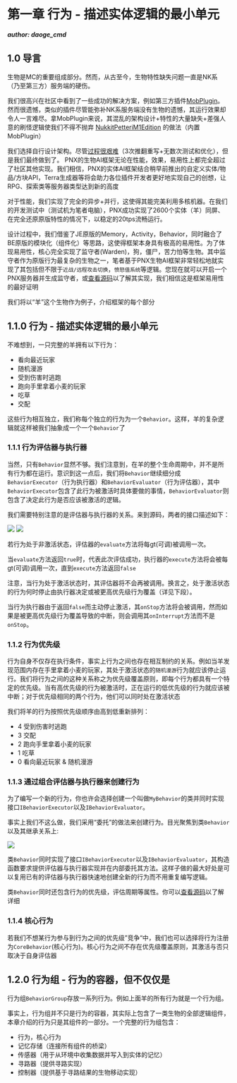 # 第一章 行为 - 描述实体逻辑的最小单元

_**author: daoge_cmd**_

## 1.0 导言

生物是MC的重要组成部分。然而，从古至今，生物特性缺失问题一直是NK系（乃至第三方）服务端的硬伤。

我们很高兴在社区中看到了一些成功的解决方案，例如第三方插件[MobPlugin](https://github.com/Nukkit-coders/MobPlugin)。 然而很遗憾，类似的插件尽管能弥补NK系服务端没有生物的遗憾，其运行效果却令人一言难尽。拿MobPlugin来说，其混乱的架构设计+特性的大量缺失+差强人意的刷怪逻辑使我们不得不抛弃 [NukkitPetteriM1Edition](https://github.com/PetteriM1/NukkitPetteriM1Edition) 的做法（内置MobPlugin）

我们选择自行设计架构。尽管[过程很艰难](https://www.minebbs.com/threads/powernukkitx-ai-2022-7-29.13358/)（3次推翻重写+无数次测试和优化），但是我们最终做到了。 PNX的生物AI框架无论在性能，效果，易用性上都完全超过了社区其他实现。我们相信，PNX的实体AI框架结合稍早前推出的自定义实体/物品/方块API，Terra生成器等将会助力各位插件开发者更好地实现自己的创想，让RPG、探索类等服务器类型达到新的高度

对于性能，我们实现了完全的异步+并行，这使得其能完美利用多核机器。在我们的开发测试中（测试机为笔者电脑），PNX成功实现了2600个实体（羊）同屏、在完全还原原版特性的情况下，以稳定的20tps流畅运行。

设计过程中，我们借鉴了JE原版的Memory，Activity，Behavior，同时融合了BE原版的模块化（组件化）等思路，这使得框架本身具有极高的易用性。为了体现易用性，核心完全实现了监守者(Warden)，狗，僵尸，苦力怕等生物。其中监守者作为原版行为最复杂的生物之一，笔者基于PNX生物AI框架非常轻松地就实现了其包括但不限于```近战/远程攻击切换```，```愤怒值系统```等逻辑。您现在就可以开启一个PNX服务器并生成监守者，或[查看源码](https://github.com/PowerNukkitX/PowerNukkitX/blob/master/src/main/java/cn/nukkit/entity/mob/EntityWarden.java)以了解其实现，我们相信这是框架易用性的最好证明

我们将以“羊”这个生物作为例子，介绍框架的每个部分

## 1.1.0 行为 - 描述实体逻辑的最小单元

不难想到，一只完整的羊拥有以下行为：

- 看向最近玩家
- 随机漫游
- 受到伤害时逃跑
- 跑向手里拿着小麦的玩家
- 吃草
- 交配

这些行为相互独立，我们称每个独立的行为为一个```Behavior```。这样，羊的复杂逻辑就这样被我们抽象成一个一个```Behavior```了

### 1.1.1 行为评估器与执行器

当然，只有```Behavior```显然不够。我们注意到，在羊的整个生命周期中，并不是所有行为都在运行。意识到这一点后，我们将```Behavior```继续细分成```BehaviorExecutor```（行为执行器）和```BehaviorEvaluator```（行为评估器），其中```BehaviorExecutor```包含了此行为被激活时具体要做的事情，```BehaviorEvaluator```则包含了决定此行为是否应该被激活的逻辑。

我们需要特别注意的是评估器与执行器的关系。来到源码，两者的接口描述如下：

![](%relativePrefix%image/common/entity-ai/cd5125c1.png)
![](%relativePrefix%image/common/entity-ai/6634698d.png)

若行为处于非激活状态，评估器的```evaluate```方法将每gt(可调)被调用一次。

当```evaluate```方法返回```true```时，代表此次评估成功，执行器的```execute```方法将会被每gt(可调)调用一次，直到```execute```方法返回```false```

注意，当行为处于激活状态时，其评估器将不会再被调用。换言之，处于激活状态的行为何时停止由执行器决定或被更高优先级行为覆盖（详见下段）。

当行为执行器由于返回```false```而主动停止激活，其```onStop```方法将会被调用，然而如果是被更高优先级行为覆盖导致的中断，则会调用其```onInterrupt```方法而不是```onStop```。

### 1.1.2 行为优先级

行为自身不仅存在执行条件，事实上行为之间也存在相互制约的关系。例如当羊发现范围内存在手里拿着小麦的玩家，其处于激活状态的```随机漫游```行为就应该停止运行。我们将行为之间的这种关系称之为优先级覆盖原则，即每个行为都具有一个特定的优先级。当有高优先级的行为被激活时，正在运行的低优先级的行为就应该被中断；对于优先级相同的两个行为，他们可以同时处在激活状态

我们将羊的行为按照优先级顺序由高到低重新排列：

- 4 受到伤害时逃跑 
- 3 交配 
- 2 跑向手里拿着小麦的玩家 
- 1 吃草 
- 0 看向最近玩家 & 随机漫游 

### 1.1.3 通过组合评估器与执行器来创建行为

为了编写一个新的行为，你也许会选择创建一个叫做```MyBehavior```的类并同时实现接口```IBehaviorExecutor```以及```IBehaviorEvaluator```。

事实上我们不这么做，我们采用“委托”的做法来创建行为。目光聚焦到类```Behavior```以及其继承关系上:

![](%relativePrefix%image/common/entity-ai/1effadd0.png)

类```Behavior```同时实现了接口```IBehaviorExecutor```以及```IBehaviorEvaluator```，其构造函数要求提供评估器与执行器实现并在内部委托其方法。这样子做的最大好处是可以复用已有的评估器与执行器快速地创建全新的行为而不用重复编写逻辑。

类```Behavior```同时还包含行为的优先级，评估周期等属性。你可以[查看源码](https://github.com/PowerNukkitX/PowerNukkitX/blob/master/src/main/java/cn/nukkit/entity/ai/behavior/Behavior.java)以了解详细

### 1.1.4 核心行为

若我们不想某行为参与到行为之间的优先级”竞争“中，我们也可以选择将行为注册为```CoreBehavior```(核心行为)。核心行为之间不存在优先级覆盖原则，其激活与否只取决于自身评估器

## 1.2.0 行为组 - 行为的容器，但不仅仅是

行为组```BehaviorGroup```存放一系列行为。例如上面羊的所有行为就是一个行为组。

事实上，行为组并不只是行为的容器，其实际上包含了一类生物的全部逻辑组件，本章介绍的行为只是其组件的一部分。一个完整的行为组包含：

- 行为，核心行为
- 记忆存储（连接所有组件的桥梁）
- 传感器（用于从环境中收集数据并写入到实体的记忆）
- 寻路器（提供寻路实现）
- 控制器（提供基于寻路结果的生物移动实现）